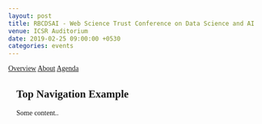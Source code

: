 ```yaml
---
layout: post
title: RBCDSAI - Web Science Trust Conference on Data Science and AI
venue: ICSR Auditorium
date: 2019-02-25 09:00:00 +0530
categories: events
---
```


<html>
<head>
<meta name="viewport" content="width=device-width, initial-scale=1">
<style>
body {
  margin: 0;
  font-family: "Times New Roman", Times, serif;
}

.topnav {
  overflow: hidden;
  background-color: #ffffff;
}

.topnav a {
  float: left;
  color: #f2f2f2;
  text-align: center;
  padding: 14px 16px;
  text-decoration: none;
  font-size: 17px;
}

.topnav a:hover {
  background-color: #ffffff;
  color: black;
}

.topnav a.active {
  background-color: #FF0000;
  color: black;
}
</style>
</head>
<body>

<div class="topnav">
  <a class="active" href="#home">Overview</a>
  <a href="#news">About</a>
  <a href="#contact">Agenda</a>
 
</div>

<div style="padding-left:16px">
  <h2>Top Navigation Example</h2>
  <p>Some content..</p>
</div>

</body>
</html>
